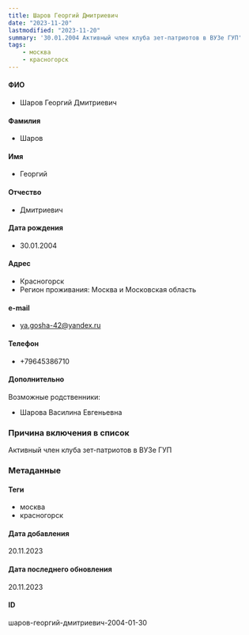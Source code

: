 ```yaml
---
title: Шаров Георгий Дмитриевич
date: "2023-11-20"
lastmodified: "2023-11-20"
summary: '30.01.2004 Активный член клуба зет-патриотов в ВУЗе ГУП'
tags: 
    - москва
    - красногорск
---
```

<!--# pp2-->
<!--## Фигурант-->
<!--### Личные данные-->
#### ФИО
- Шаров Георгий Дмитриевич
#### Фамилия
- Шаров
#### Имя
- Георгий
#### Отчество
- Дмитриевич
#### Дата рождения
- 30.01.2004
#### Адрес
- Красногорск
- Регион проживания: Москва и Московская область
#### e-mail
- ya.gosha-42@yandex.ru
#### Телефон
- +79645386710
#### Дополнительно
Возможные родственники:
- Шарова Василина Евгеньевна
### Причина включения в список
Активный член клуба зет-патриотов в ВУЗе ГУП
### Метаданные
#### Теги
- москва
- красногорск
#### Дата добавления
20.11.2023
#### Дата последнего обновления
20.11.2023
#### ID
шаров-георгий-дмитриевич-2004-01-30
<!--## END;-->
